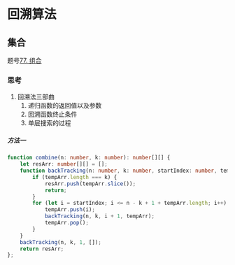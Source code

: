 # 回溯算法
## 集合
题号[77. 组合](https://leetcode.cn/problems/combinations/)

### 思考

1. 回溯法三部曲
	1. 递归函数的返回值以及参数
	2. 回溯函数终止条件
	3. 单层搜索的过程

##### 方法一 

```ts
function combine(n: number, k: number): number[][] {
    let resArr: number[][] = [];
    function backTracking(n: number, k: number, startIndex: number, tempArr: number[]): void {
        if (tempArr.length === k) {
            resArr.push(tempArr.slice());
            return;
        }
        for (let i = startIndex; i <= n - k + 1 + tempArr.length; i++) {
            tempArr.push(i);
            backTracking(n, k, i + 1, tempArr);
            tempArr.pop();
        }
    }
    backTracking(n, k, 1, []);
    return resArr;
};
```

